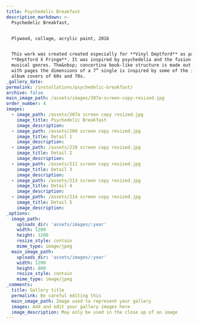 ```yaml
---
title: Psychedelic Breakfast
description_markdown: >-
  Psychedelic Breakfast,


  Plywood, collage, acrylic paint, 2016


  This work was created created especially for **Vinyl Deptford** as part of the
  **Deptford X Fringe**. It was inspired by psychedelia and the fusion of
  musical genres. The&nbsp; concertina book-like structure is made out of wood,
  with pages the dimensions of a 7” single is inspired by some of the iconic
  album covers of 60s and 70s.
_gallery_date:
permalink: /installations/psychedelic-breakfast/
archive: false
main_image_path: /assets/images/207a-screen-copy-resized.jpg
order_number: 4
images:
  - image_path: /assets/207a screen copy resized.jpg
    image_title: Psychedelic Breakfast
    image_description:
  - image_path: /assets/209 screen copy resized.jpg
    image_title: Detail 1
    image_description:
  - image_path: /assets/210 screen copy resized.jpg
    image_title: Detail 2
    image_description:
  - image_path: /assets/211 screen copy resized.jpg
    image_title: Detail 3
    image_description:
  - image_path: /assets/213 screen copy resized.jpg
    image_title: Detail 4
    image_description:
  - image_path: /assets/214 screen copy resized.jpg
    image_title: Detail 5
    image_description:
_options:
  image_path:
    uploads_dir: 'assets/images/:year'
    width: 1200
    height: 1200
    resize_style: contain
    mime_type: image/jpeg
  main_image_path:
    uploads_dir: 'assets/images/:year'
    width: 1200
    height: 800
    resize_style: contain
    mime_type: image/jpeg
_comments:
  title: Gallery title
  permalink: Be careful editing this
  main_image_path: Image used to represent your gallery
  images: Add and edit your gallery images here
  image_description: May only be used in the close up of an image
---
```

